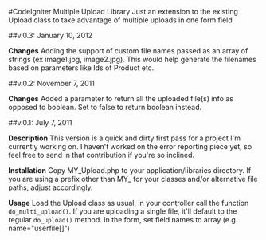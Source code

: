 #CodeIgniter Multiple Upload Library
Just an extension to the existing Upload class to take advantage of multiple uploads in one form field

##v.0.3: January 10, 2012

__Changes__
Adding the support of custom file names passed as an array of strings (ex image1.jpg, image2.jpg). This would help generate the filenames based on parameters like Ids of Product etc.


##v.0.2: November 7, 2011

__Changes__
Added a parameter to return all the uploaded file(s) info as opposed to boolean. Set to false to return boolean instead.

##v.0.1: July 7, 2011

__Description__
This version is a quick and dirty first pass for a project I'm currently working on. I haven't worked on the error reporting piece yet, so feel free to send in that contribution if you're so inclined.

__Installation__
Copy MY\_Upload.php to your application/libraries directory.
If you are using a prefix other than MY_ for your classes and/or alternative file paths, adjust accordingly.

__Usage__
Load the Upload class as usual, in your controller call the function `do_multi_upload()`. If you are uploading a single file, it'll default to the regular `do_upload()` method. 
In the form, set field names to array (e.g. name="userfile[]")

